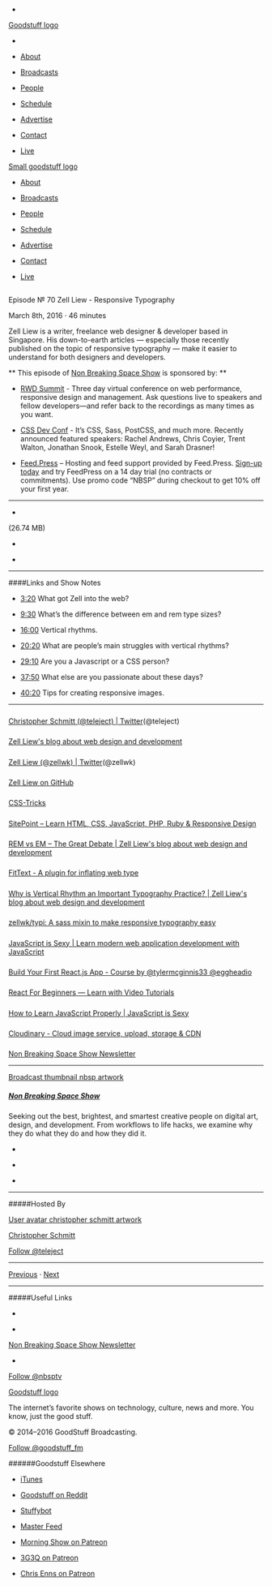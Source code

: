 

-
[Goodstuff logo](http://www.goodstuff.fm/)[](/assets/goodstuff_logo-17c1fe6f378352de5d7345f76152130b.svg)

-


-  [About](/about)

-  [Broadcasts](/broadcasts)

-  [People](/people)

-  [Schedule](/schedule)

-  [Advertise](/advertise)

-  [Contact](/contact)

-  [Live](/live)


[Small goodstuff logo](http://www.goodstuff.fm/)[](/assets/small_goodstuff_logo-bf032e72b9ec41494f4d90905f1ad619.svg)


-  [About](/about)

-  [Broadcasts](/broadcasts)

-  [People](/people)

-  [Schedule](/schedule)

-  [Advertise](/advertise)

-  [Contact](/contact)

-  [Live](/live)


##
Episode № 70
Zell Liew - Responsive Typography


March 8th, 2016
&middot;
46
minutes


Zell Liew is a writer, freelance web designer & developer based in Singapore. His down-to-earth articles — especially those recently published on the topic of responsive typography — make it easier to understand for both designers and developers.


**
This episode of
[Non Breaking Space Show](/nbsp)
is sponsored by:
**


-  [RWD Summit](http://rwdsummit.com/?utm_source=nbsptv70&utm_medium=podcast&utm_campaign=rwdsummit2016) - Three day virtual conference on web performance, responsive design and management.  Ask questions live to speakers and fellow developers—and refer back to the recordings as many times as you want.

-  [CSS Dev Conf](http://cssdevconf.com/?utm_source=nbsptv70&utm_medium=podcast&utm_campaign=cssdevconf2016) - It’s CSS, Sass, PostCSS, and much more. Recently announced featured speakers: Rachel Andrews, Chris Coyier, Trent Walton, Jonathan Snook, Estelle Weyl, and Sarah Drasner!

-  [Feed.Press](http://feed.press/nbsp) – Hosting and feed support provided by Feed.Press.  [Sign-up today](http://feed.press/nbsp) and try FeedPress on a 14 day trial (no contracts or commitments). Use promo code &ldquo;NBSP&rdquo; during checkout to get 10% off your first year.


------------------------------


-
[](http://podcasts-1.feedpress.co/10609/nbsp-70.mp3)(26.74 MB)

-
[](http://twitter.com/intent/tweet?text=Non%20Breaking%20Space%20Show%20%E2%84%96%2070%20on%20@goodstuff_fm%20-%20http://goodstuff.fm/nbsp/70)

-
[](http://www.facebook.com/sharer/sharer.php?u=http://goodstuff.fm/nbsp/70)


------------------------------


####Links and Show Notes

-  [3:20](#t=3:20) What got Zell into the web?

-  [9:30](#t=9:30) What&rsquo;s the difference between em and rem type sizes?

-  [16:00](#t=16:00) Vertical rhythms.

-  [20:20](#t=20:20) What are people&rsquo;s main struggles with vertical rhythms?

-  [29:10](#t=29:10) Are you a Javascript or a CSS person?

-  [37:50](#t=37:50) What else are you passionate about these days?

-  [40:20](#t=40:20) Tips for creating responsive images.


------------------------------


#####
[Christopher Schmitt (@teleject) | Twitter](http://twitter.com/teleject)(@teleject)


#####
[Zell Liew's blog about web design and development](http://zellwk.com/)


#####
[Zell Liew (@zellwk) | Twitter](https://twitter.com/zellwk)(@zellwk)


#####
[Zell Liew on GitHub](https://github.com/zellwk)


#####
[CSS-Tricks](https://css-tricks.com/)


#####
[SitePoint – Learn HTML, CSS, JavaScript, PHP, Ruby & Responsive Design](http://www.sitepoint.com/)


#####
[REM vs EM – The Great Debate | Zell Liew's blog about web design and development](http://zellwk.com/blog/rem-vs-em/)


#####
[FitText - A plugin for inflating web type](http://fittextjs.com/)


#####
[Why is Vertical Rhythm an Important Typography Practice? | Zell Liew's blog about web design and development](http://zellwk.com/blog/why-vertical-rhythms/)


#####
[zellwk/typi: A sass mixin to make responsive typography easy](https://github.com/zellwk/typi)


#####
[JavaScript is Sexy | Learn modern web application development with JavaScript](http://javascriptissexy.com/)


#####
[Build Your First React.js App - Course by @tylermcginnis33 @eggheadio](https://egghead.io/series/build-your-first-react-js-application)


#####
[React For Beginners — Learn with Video Tutorials](https://reactforbeginners.com/)


#####
[How to Learn JavaScript Properly | JavaScript is Sexy](http://javascriptissexy.com/how-to-learn-javascript-properly/)


#####
[Cloudinary - Cloud image service, upload, storage & CDN](http://cloudinary.com/)


#####
[Non Breaking Space Show Newsletter](http://newsletter.nonbreakingspace.tv)


------------------------------


[Broadcast thumbnail nbsp artwork](/nbsp)[](https://goodstuffs3.s3.amazonaws.com/uploads/broadcast/image/19/broadcast_thumbnail_nbsp_artwork.png)

##### [Non Breaking Space Show](/nbsp)


Seeking out the best, brightest, and smartest creative people on digital art, design, and development. From workflows to life hacks, we examine why they do what they do and how they did it.

-
[](http://itunes.apple.com/us/podcast/the-non-breaking-space-show/id507162981)

-
[](http://feeds.goodstuff.fm/nbsp)

-
[](mailto:chris@goodstuff.fm?cc=sponsorship%40goodstuff.fm&subject=%5BGoodStuff%20FM%5D%20Sponsorship%20Inquiry%20for%20Non%20Breaking%20Space%20Show)


------------------------------


#####Hosted By


[User avatar christopher schmitt artwork](/people/christopher-schmitt)[](https://goodstuffs3.s3.amazonaws.com/uploads/user/avatar/20/user_avatar_christopher-schmitt_artwork.png)

[Christopher Schmitt](/people/christopher-schmitt)


[Follow @teleject](https://twitter.com/teleject)


------------------------------


[Previous](/nbsp/69)
&middot;
[Next](/nbsp/71)


------------------------------


#####Useful Links

-
[](mailto:chris@goodstuff.fm?subject=%5BGoodstuff%20FM%5D%20Feedback%20for%20Non%20Breaking%20Space%20Show)

-
[Non Breaking Space Show Newsletter](http://www.goodstuff.fm/nbsp/newsletter)


-
[Follow @nbsptv](https://twitter.com/nbsptv)


[Goodstuff logo](http://www.goodstuff.fm/)[](/assets/goodstuff_logo-17c1fe6f378352de5d7345f76152130b.svg)


The internet’s favorite shows on technology, culture, news and more. You know, just the good stuff.


&copy; 2014&ndash;2016 GoodStuff Broadcasting.

[Follow @goodstuff_fm](https://twitter.com/goodstufffm)


######Goodstuff Elsewhere

-  [iTunes](https://itunes.apple.com/us/artist/goodstuff-fm/id843385597?mt=2)

-  [Goodstuff on Reddit](https://www.reddit.com/r/Goodstuff_fm/)

-  [Stuffybot](http://stuffybot.goodstuff.fm)

-  [Master Feed](/master/feed)

-  [Morning Show on Patreon](https://www.patreon.com/morningshow)

-  [3G3Q on Patreon](https://www.patreon.com/3g3q)

-  [Chris Enns on Patreon](https://www.patreon.com/ichris)
